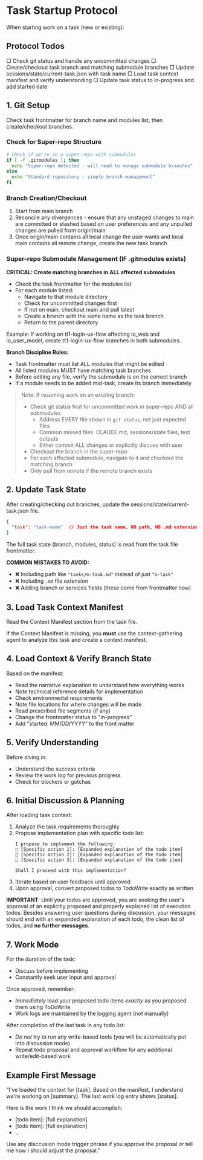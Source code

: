 # Task Startup Protocol

When starting work on a task (new or existing):

## Protocol Todos
<!-- Use TodoWrite to add these todos exactly as written -->
□ Check git status and handle any uncommitted changes
□ Create/checkout task branch and matching submodule branches
□ Update sessions/state/current-task.json with task name
□ Load task context manifest and verify understanding
□ Update task status to in-progress and add started date

## 1. Git Setup

Check task frontmatter for branch name and modules list, then create/checkout branches.

### Check for Super-repo Structure

```bash
# Check if we're in a super-repo with submodules
if [ -f .gitmodules ]; then
  echo "Super-repo detected - will need to manage submodule branches"
else
  echo "Standard repository - simple branch management"
fi
```

### Branch Creation/Checkout

1. Start from main branch
2. Reconcile any divergences - ensure that any unstaged changes to main are committed or stashed based on user preferences and any unpulled changes are pulled from origin/main
3. Once origin/main contains all local change the user wants and local main contains all remote change, create the new task branch


### Super-repo Submodule Management (IF .gitmodules exists)

**CRITICAL: Create matching branches in ALL affected submodules**
- Check the task frontmatter for the modules list
- For each module listed:
  - Navigate to that module directory
  - Check for uncommitted changes first
  - If not on main, checkout main and pull latest
  - Create a branch with the same name as the task branch
  - Return to the parent directory

Example: If working on tt1-login-ux-flow affecting io_web and io_user_model, create tt1-login-ux-flow branches in both submodules.

**Branch Discipline Rules:**
- Task frontmatter must list ALL modules that might be edited
- All listed modules MUST have matching task branches
- Before editing any file, verify the submodule is on the correct branch
- If a module needs to be added mid-task, create its branch immediately

> Note: If resuming work on an existing branch:
> - Check git status first for uncommitted work in super-repo AND all submodules
>   - Address EVERY file shown in `git status`, not just expected files
>   - Common missed files: CLAUDE.md, sessions/state files, test outputs
>   - Either commit ALL changes or explicitly discuss with user
> - Checkout the branch in the super-repo
> - For each affected submodule, navigate to it and checkout the matching branch
> - Only pull from remote if the remote branch exists

## 2. Update Task State

After creating/checking out branches, update the sessions/state/current-task.json file.

```json
{
  "task": "task-name"  // Just the task name, NO path, NO .md extension
}
```

The full task state (branch, modules, status) is read from the task file frontmatter.

**COMMON MISTAKES TO AVOID:**
- ❌ Including path like `"tasks/m-task.md"` instead of just `"m-task"`
- ❌ Including `.md` file extension
- ❌ Adding branch or services fields (these come from frontmatter now)

## 3. Load Task Context Manifest

Read the Context Manifest section from the task file.

If the Context Manifest is missing, you **must** use the context-gathering agent to analyze this task and create a context manifest.

## 4. Load Context & Verify Branch State

Based on the manifest:
- Read the narrative explanation to understand how everything works
- Note technical reference details for implementation
- Check environmental requirements
- Note file locations for where changes will be made
- Read prescribed file segments (if any)
- Change the frontmatter status to "in-progress"
- Add "started: MM/DD/YYYY" to the front matter


## 5. Verify Understanding

Before diving in:
- Understand the success criteria
- Review the work log for previous progress
- Check for blockers or gotchas

## 6. Initial Discussion & Planning

After loading task context:
1. Analyze the task requirements thoroughly
2. Propose implementation plan with specific todo list:
   ```
   I propose to implement the following:
   □ [Specific action 1]: [Expanded explanation of the todo item]
   □ [Specific action 2]: [Expanded explanation of the todo item]
   □ [Specific action 3]: [Expanded explanation of the todo item]
   
   Shall I proceed with this implementation?
   ```
3. Iterate based on user feedback until approved
4. Upon approval, convert proposed todos to TodoWrite exactly as written

**IMPORTANT**: Until your todos are approved, you are seeking the user's approval of an explicitly proposed and properly explained list of execution todos. Besides answering user questions during discussion, your messages should end with an expanded explanation of each todo, the clean list of todos, and **no further messages**.

## 7. Work Mode
For the duration of the task:
- Discuss before implementing
- Constantly seek user input and approval

Once approved, remember:
- *Immediately* load your proposed todo items *exactly* as you proposed them using ToDoWrite
- Work logs are maintained by the logging agent (not manually)

After completion of the last task in any todo list:
- *Do not* try to run any write-based tools (you will be automatically put into discussion mode)
- Repeat todo proposal and approval workflow for any additional write/edit-based work

## Example First Message

"I've loaded the context for [task]. Based on the manifest, I understand we're working on [summary]. The last work log entry shows [status]. 

Here is the work I think we should accomplish:
- [todo item]: [full explanation]
- [todo item]: [full explanation]
- ...

Use any disccusion mode trigger phrase if you approve the proposal *or* tell me how I should adjust the proposal."
